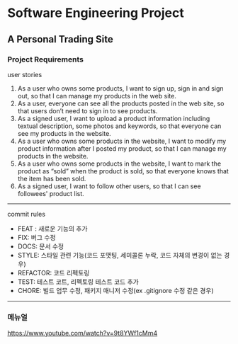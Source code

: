 # Software Engineering Project

## A Personal Trading Site

### Project Requirements
user stories

1. As a user who owns some products, I want to sign up, sign in and sign out, so that I can manage my products in the web site.
2. As a user, everyone can see all the products posted in the web site, so that users don’t need to sign in to see products.
3. As a signed user, I want to upload a product information including textual description, some photos and keywords, so that everyone can see my products in the website.
4. As a user who owns some products in the website, I want to modify my product information after I posted my product, so that I can manage my products in the website.
5. As a user who owns some products in the website, I want to mark the product as “sold” when the product is sold, so that everyone knows that the item has been sold.
6. As a signed user, I want to follow other users, so that I can see followees' product list.

---
commit rules
- FEAT : 새로운 기능의 추가
- FIX: 버그 수정
- DOCS: 문서 수정
- STYLE: 스타일 관련 기능(코드 포맷팅, 세미콜론 누락, 코드 자체의 변경이 없는 경우)
- REFACTOR: 코드 리펙토링
- TEST: 테스트 코트, 리펙토링 테스트 코드 추가
- CHORE: 빌드 업무 수정, 패키지 매니저 수정(ex .gitignore 수정 같은 경우)
---
### 메뉴얼
https://www.youtube.com/watch?v=9t8YWf1cMm4
